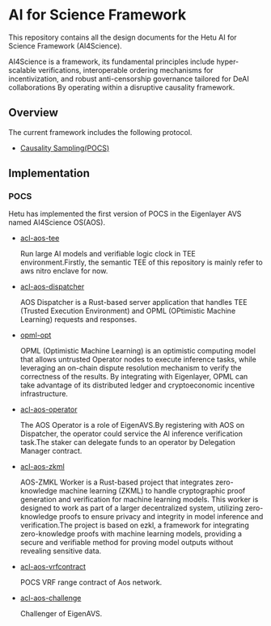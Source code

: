 # AI for Science Framework
This repository contains all the design documents for the Hetu AI for Science Framework (AI4Science).  

AI4Science is a framework, its fundamental principles include hyper-scalable verifications, interoperable ordering mechanisms for incentivization, and robust anti-censorship governance tailored for DeAI collaborations By operating within a disruptive causality framework.

## Overview
The current framework includes the following protocol.
- [Causality Sampling(POCS)](https://github.com/hetu-project/ai-coordination-layer/blob/421c7ca8d628eaa21c3ad8b85d3014502f17d262/POCC/CausalitySampling.md)

## Implementation
### POCS
Hetu has implemented the first version of POCS in the Eigenlayer AVS named AI4Science OS(AOS).
- [acl-aos-tee](https://github.com/hetu-project/acl-aos-tee)

  Run large AI models and verifiable logic clock in TEE environment.Firstly, the semantic TEE of this repository is mainly refer to aws nitro enclave for now.
  
- [acl-aos-dispatcher](https://github.com/hetu-project/acl-aos-dispatcher)

  AOS Dispatcher is a Rust-based server application that handles TEE (Trusted Execution Environment) and OPML (OPtimistic Machine Learning) requests and responses.

- [opml-opt](https://github.com/hetu-project/opml-opt)

  OPML (Optimistic Machine Learning) is an optimistic computing model that allows untrusted Operator nodes to execute inference tasks, while leveraging an on-chain dispute resolution mechanism to verify the correctness of the results. By integrating with Eigenlayer, OPML can take advantage of its distributed ledger and cryptoeconomic incentive infrastructure.

- [acl-aos-operator](https://github.com/hetu-project/acl-aos-operator)

  The AOS Operator is a role of EigenAVS.By registering with AOS on Dispatcher, the operator could service the AI inference verification task.The staker can delegate funds to an operator by Delegation Manager contract.

- [acl-aos-zkml](https://github.com/hetu-project/acl-aos-zmkl)

  AOS-ZMKL Worker is a Rust-based project that integrates zero-knowledge machine learning (ZKML) to handle cryptographic proof generation and verification for machine learning models. This worker is designed to work as part of a larger decentralized system, utilizing zero-knowledge proofs to ensure privacy and integrity in model inference and verification.The project is based on ezkl, a framework for integrating zero-knowledge proofs with machine learning models, providing a secure and verifiable method for proving model outputs without revealing sensitive data.

- [acl-aos-vrfcontract](https://github.com/hetu-project/acl-aos-vrfcontract)

  POCS VRF range contract of Aos network.

- [acl-aos-challenge](https://github.com/hetu-project/acl-aos-challenge)

  Challenger of EigenAVS.
